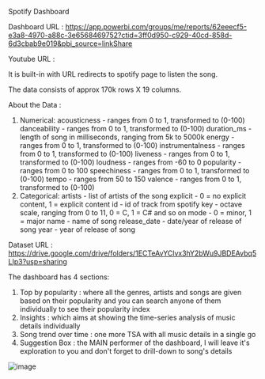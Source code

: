 Spotify Dashboard

Dashboard URL : https://app.powerbi.com/groups/me/reports/62eeecf5-e3a8-4970-a88c-3e6568469752?ctid=3ff0d950-c929-40cd-858d-6d3cbab9e019&pbi_source=linkShare

Youtube URL : 

It is built-in with URL redirects to spotify page to listen the song.

The data consists of approx 170k rows X 19 columns.

About the Data :
1. Numerical:
    acousticness - ranges from 0 to 1, transformed to (0-100)
    danceability - ranges from 0 to 1, transformed to (0-100)
    duration_ms - length of song in milliseconds, ranging from 5k to 5000k
    energy - ranges from 0 to 1, transformed to (0-100)
    instrumentalness - ranges from 0 to 1, transformed to (0-100)
    liveness - ranges from 0 to 1, transformed to (0-100)
    loudness - ranges from -60 to 0
    popularity - ranges from 0 to 100
    speechiness - ranges from 0 to 1, transformed to (0-100)
    tempo - ranges from 50 to 150
    valence - ranges from 0 to 1, transformed to (0-100)
2. Categorical:
    artists - list of artists of the song
    explicit - 0 = no explicit content, 1 = explicit content
    id - id of track from spotify
    key - octave scale, ranging from 0 to 11, 0 = C, 1 = C# and so on
    mode - 0 = minor, 1 = major
    name - name of song
    release_date - date/year of release of song
    year - year of release of song

Dataset URL : https://drive.google.com/drive/folders/1ECTeAvYClvx3hY2bWu9JBDEAvbq5LIp3?usp=sharing

The dashboard has 4 sections:
1. Top by popularity : where all the genres, artists and songs are given based on their popularity and you can search anyone of them individually to see their popularity index
2. Insights : which aims at showing the time-series analysis of music details individually
3. Song trend over time : one more TSA with all music details in a single go
4. Suggestion Box : the MAIN performer of the dashboard, I will leave it's exploration to you and don't forget to drill-down to song's details

![image](https://user-images.githubusercontent.com/69955872/116449587-f5012680-a877-11eb-83b8-477094d221ca.png)
